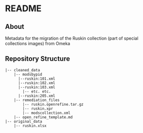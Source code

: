 # README

## About

Metadata for the migration of the Ruskin collection (part of special collections images) from Omeka

## Repository Structure

```
|-- cleaned_data
    |-- modsbypid
      |--ruskin:101.xml
      |--ruskin:102.xml
      |--ruskin:103.xml
	    |-- etc. etc.
      |--ruskin:205.xml
    |-- remediation_files
        |-- ruskin.openrefine.tar.gz
        |-- ruskin.xpr
        |-- modscollection.xml
	|-- open_refine_template.md
|-- original_data
    |-- ruskin.xlsx

```
